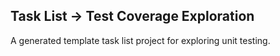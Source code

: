 ## Task List -> Test Coverage Exploration

A generated template task list project for exploring unit testing.
